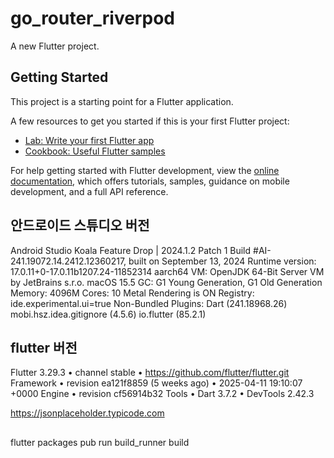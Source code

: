 # go_router_riverpod

A new Flutter project.

## Getting Started

This project is a starting point for a Flutter application.

A few resources to get you started if this is your first Flutter project:

- [Lab: Write your first Flutter app](https://docs.flutter.dev/get-started/codelab)
- [Cookbook: Useful Flutter samples](https://docs.flutter.dev/cookbook)

For help getting started with Flutter development, view the
[online documentation](https://docs.flutter.dev/), which offers tutorials,
samples, guidance on mobile development, and a full API reference.

## 안드로이드 스튜디오 버전
Android Studio Koala Feature Drop | 2024.1.2 Patch 1
Build #AI-241.19072.14.2412.12360217, built on September 13, 2024
Runtime version: 17.0.11+0-17.0.11b1207.24-11852314 aarch64
VM: OpenJDK 64-Bit Server VM by JetBrains s.r.o.
macOS 15.5
GC: G1 Young Generation, G1 Old Generation
Memory: 4096M
Cores: 10
Metal Rendering is ON
Registry:
ide.experimental.ui=true
Non-Bundled Plugins:
Dart (241.18968.26)
mobi.hsz.idea.gitignore (4.5.6)
io.flutter (85.2.1)

## flutter 버전
Flutter 3.29.3 • channel stable • https://github.com/flutter/flutter.git
Framework • revision ea121f8859 (5 weeks ago) • 2025-04-11 19:10:07 +0000
Engine • revision cf56914b32
Tools • Dart 3.7.2 • DevTools 2.42.3


https://jsonplaceholder.typicode.com

## 
flutter packages pub run build_runner build